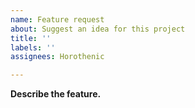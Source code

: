 ```yaml
---
name: Feature request
about: Suggest an idea for this project
title: ''
labels: ''
assignees: Horothenic

---
```


**Describe the feature.**
